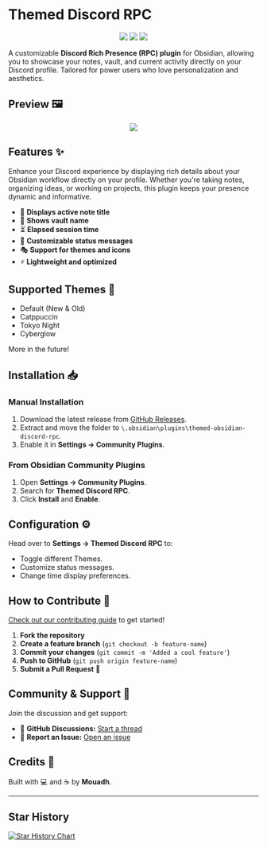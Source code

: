 # Themed Discord RPC

<p align="center">
	<a href="https://github.com/Mouadhbendjedidi/themed-obsidian-discord-rpc/stargazers"><img src="https://img.shields.io/github/stars/Mouadhbendjedidi/themed-obsidian-discord-rpc?colorA=363a4f&colorB=a6da95&style=for-the-badge"></a>
	<a href="https://github.com/Mouadhbendjedidi/themed-obsidian-discord-rpc/issues"><img src="https://img.shields.io/github/issues/Mouadhbendjedidi/themed-obsidian-discord-rpc?colorA=363a4f&colorB=a6da95&style=for-the-badge"></a>
	<a href="https://github.com/Mouadhbendjedidi/themed-obsidian-discord-rpc/contributors"><img src="https://img.shields.io/github/contributors/Mouadhbendjedidi/themed-obsidian-discord-rpc?colorA=363a4f&colorB=a6da95&style=for-the-badge"></a>
</p>

A customizable **Discord Rich Presence (RPC) plugin** for Obsidian, allowing you to showcase your notes, vault, and current activity directly on your Discord profile. Tailored for power users who love personalization and aesthetics.

## Preview 🖼️ 

<p align="center">
	<img src="https://raw.githubusercontent.com/Mouadhbendjedidi/themed-obsidian-discord-rpc/main/assets/Preview.png"/>
</p>

## Features ✨

Enhance your Discord experience by displaying rich details about your Obsidian workflow directly on your profile. Whether you're taking notes, organizing ideas, or working on projects, this plugin keeps your presence dynamic and informative.

- 📝 **Displays active note title**
- 📂 **Shows vault name**
- ⏳ **Elapsed session time**
- 🎨 **Customizable status messages**
- 🎭 **Support for themes and icons**
- ⚡ **Lightweight and optimized**

## Supported Themes 🎨
- Default (New & Old)
- Catppuccin
- Tokyo Night
- Cyberglow

More in the future!

## Installation 📥

### Manual Installation

1. Download the latest release from [GitHub Releases](https://github.com/your-repo/releases).
2. Extract and move the folder to `\.obsidian\plugins\themed-obsidian-discord-rpc`.
3. Enable it in **Settings → Community Plugins**.

### From Obsidian Community Plugins

1. Open **Settings → Community Plugins**.
2. Search for **Themed Discord RPC**.
3. Click **Install** and **Enable**.

## Configuration ⚙️

Head over to **Settings → Themed Discord RPC** to:

- Toggle different Themes.
- Customize status messages.
- Change time display preferences.

## How to Contribute 🤝

[Check out our contributing guide](https://github.com/Mouadhbendjedidi/themed-obsidian-discord-rpc/CONTRIBUTING.md) to get started!

1. **Fork the repository**
2. **Create a feature branch** (`git checkout -b feature-name`)
3. **Commit your changes** (`git commit -m 'Added a cool feature'`)
4. **Push to GitHub** (`git push origin feature-name`)
5. **Submit a Pull Request** 🚀

## Community & Support 💬

Join the discussion and get support:

- 📝 **GitHub Discussions:** [Start a thread](https://github.com/Mouadhbendjedidi/themed-obsidian-discord-rpc/discussions)
- 🐛 **Report an Issue:** [Open an issue](https://github.com/Mouadhbendjedidi/themed-obsidian-discord-rpc/issues)

## Credits 💙

Built with 💻 and ☕ by **Mouadh**.

---

## Star History

[![Star History Chart](https://api.star-history.com/svg?repos=Mouadhbendjedidi/themed-obsidian-discord-rpc&type=Date)](https://www.star-history.com/#Mouadhbendjedidi/themed-obsidian-discord-rpc&Date)

